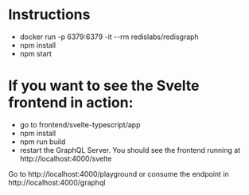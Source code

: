 # Instructions

- docker run -p 6379:6379 -it --rm redislabs/redisgraph
- npm install
- npm start

# If you want to see the Svelte frontend in action:

- go to frontend/svelte-typescript/app
- npm install
- npm run build
- restart the GraphQL Server. You should see the frontend running at http://localhost:4000/svelte

Go to http://localhost:4000/playground or consume the endpoint in http://localhost:4000/graphql
